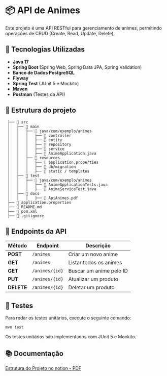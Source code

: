 # 📦 API de Animes

Este projeto é uma API RESTful para gerenciamento de animes, permitindo operações de CRUD (Create, Read, Update, Delete).

## 🚀 Tecnologias Utilizadas

- **Java 17**  
- **Spring Boot** (Spring Web, Spring Data JPA, Spring Validation)  
- **Banco de Dados PostgreSQL**  
- **Flyway**  
- **Spring Test** (JUnit 5 e Mockito)  
- **Maven**  
- **Postman** (Testes da API)  

## 📂 Estrutura do projeto

```plaintext
 ├── 📂 src
 │   ├── 📂 main
 │   │   ├── 📂 java/com/exemplo/animes
 │   │   │   ├── 📂 controller   
 │   │   │   ├── 📂 entity       
 │   │   │   ├── 📂 repository   
 │   │   │   ├── 📂 service      
 │   │   │   ├── 📜 AnimeApplication.java  
 │   │   ├── 📂 resources
 │   │   │   ├── 📜 application.properties   
 │   │   │   ├── 📂 db/migration            
 │   │   │   ├── 📂 static / templates       
 │   ├── 📂 test
 │   │   ├── 📂 java/com/exemplo/animes
 │   │   │   ├── 📜 AnimeApplicationTests.java    
 │   │   │   ├── 📜 AnimeServiceTest.java  
 │   ├── 📂 docs
 │   │   │   ├── 📜 ApiAnimes.pdf 
 ├── 📜 application.properties
 ├── 📜 README.md          
 ├── 📜 pom.xml            
 ├── 📜 .gitignore  
```

 ## 🔄 Endpoints da API

| Método  | Endpoint       | Descrição                     |
|---------|--------------|--------------------------------|
| **POST**   | `/animes`      | Criar um novo anime       |
| **GET**    | `/animes`      | Listar todos os animes     |
| **GET**    | `/animes/{id}` | Buscar um anime pelo ID    |
| **PUT**    | `/animes/{id}` | Atualizar um produto        |
| **DELETE** | `/animes/{id}` | Deletar um produto         |

## 🧪 Testes

Para rodar os testes unitários, execute o seguinte comando:

``` properties
mvn test
```

Os testes unitários são implementados com JUnit 5 e Mockito.

## 📚 Documentação

[Estrutura do Projeto no notion - PDF](docs/ApiAnimes.pdf)
